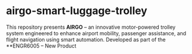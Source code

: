 # airgo-smart-luggage-trolley
This repository presents **AIRGO** – an innovative motor-powered trolley system engineered to enhance airport mobility, passenger assistance, and flight navigation using smart automation. Developed as part of the **ENGR6005 – New Product
